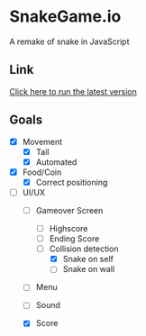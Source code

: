 # SnakeGame.io
A remake of snake in JavaScript
## Link
[Click here to run the latest version](https://nikolusw.github.io/SnakeGame.io/)
## Goals
- [x] Movement
  - [x] Tail
  - [x] Automated
- [x] Food/Coin
  - [x] Correct positioning 
- [ ] UI/UX
  - [ ] Gameover Screen
    - [ ] Highscore
    - [ ] Ending Score
    - [ ] Collision detection
      - [x] Snake on self
      - [ ] Snake on wall
  - [ ] Menu
  - [ ] Sound
  - [x] Score


